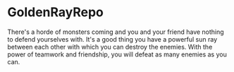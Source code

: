 # GoldenRayRepo
 There's a horde of monsters coming and you and your friend have nothing to defend yourselves with. It's a good thing you have a powerful sun ray between each other with which you can destroy the enemies. With the power of teamwork and friendship, you will defeat as many enemies as you can.
